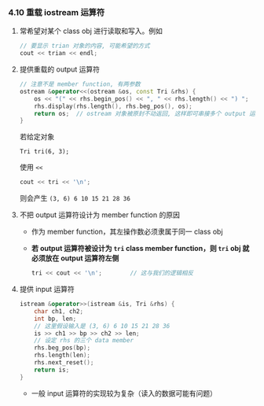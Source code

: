 ### 4.10 重载 iostream 运算符

1. 常希望对某个 class obj 进行读取和写入。例如

    ```cpp
    // 要显示 trian 对象的内容, 可能希望的方式
    cout << trian << endl;
    ```

2. 提供重载的 output 运算符

    ```cpp
    // 注意不是 member function, 有两参数
    ostream &operator<<(ostream &os, const Tri &rhs) {
        os << "(" << rhs.begin_pos() << ", " << rhs.length() << ") ";
        rhs.display(rhs.length(), rhs.beg_pos(), os);
        return os;	// ostream 对象被原封不动返回, 这样即可串接多个 output 运算符
    }
    ```

    若给定对象

    ```
    Tri tri(6, 3);
    ```

    使用 `<<`

    ```cpp
    cout << tri << '\n';
    ```

    则会产生 `(3, 6) 6 10 15 21 28 36`

3. 不把 output 运算符设计为 member function 的原因

    - 作为 member function，其左操作数必须隶属于同一 class obj

    - **若 output 运算符被设计为 `tri` class member function，则 `tri` obj 就必须放在 output 运算符左侧**

        ```cpp
        tri << cout << '\n';		// 这与我们的逻辑相反
        ```

4. 提供 input 运算符

    ```cpp
    istream &operator>>(istream &is, Tri &rhs) {
        char ch1, ch2;
        int bp, len;
        // 这里假设输入是 (3, 6) 6 10 15 21 28 36
        is >> ch1 >> bp >> ch2 >> len;
        // 设定 rhs 的三个 data member 
        rhs.beg_pos(bp);
        rhs.length(len);
        rhs.next_reset();
        return is;
    }
    ```

    - 一般 input 运算符的实现较为复杂（读入的数据可能有问题）

    







